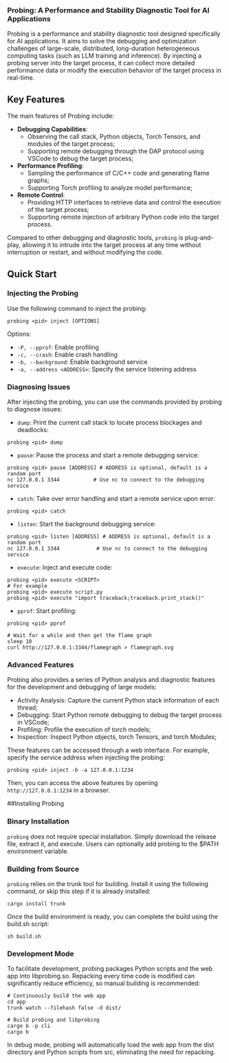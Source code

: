### Probing: A Performance and Stability Diagnostic Tool for AI Applications

Probing is a performance and stability diagnostic tool designed specifically for AI applications. It aims to solve the debugging and optimization challenges of large-scale, distributed, long-duration heterogeneous computing tasks (such as LLM training and inference). By injecting a probing server into the target process, it can collect more detailed performance data or modify the execution behavior of the target process in real-time.

## Key Features

The main features of Probing include:

- **Debugging Capabilities**:
  - Observing the call stack, Python objects, Torch Tensors, and modules of the target process;
  - Supporting remote debugging through the DAP protocol using VSCode to debug the target process;
- **Performance Profiling**:
  - Sampling the performance of C/C++ code and generating flame graphs;
  - Supporting Torch profiling to analyze model performance;
- **Remote Control**:
  - Providing HTTP interfaces to retrieve data and control the execution of the target process;
  - Supporting remote injection of arbitrary Python code into the target process.

Compared to other debugging and diagnostic tools, `probing` is plug-and-play, allowing it to intrude into the target process at any time without interruption or restart, and without modifying the code.

## Quick Start

### Injecting the Probing

Use the following command to inject the probing:

```shell
probing <pid> inject [OPTIONS]
```

Options:
+ `-P, --pprof`: Enable profiling
+ `-c, --crash`: Enable crash handling
+ `-b, --background`: Enable background service
+ `-a, --address <ADDRESS>`: Specify the service listening address


### Diagnosing Issues

After injecting the probing, you can use the commands provided by probing to diagnose issues:

- `dump`: Print the current call stack to locate process blockages and deadlocks:

```shell
probing <pid> dump
```

- `pause`: Pause the process and start a remote debugging service:

```shell
probing <pid> pause [ADDRESS] # ADDRESS is optional, default is a random port
nc 127.0.0.1 3344           # Use nc to connect to the debugging service
```

- `catch`: Take over error handling and start a remote service upon error:

```shell
probing <pid> catch
```

- `listen`: Start the background debugging service:

```shell
probing <pid> listen [ADDRESS] # ADDRESS is optional, default is a random port
nc 127.0.0.1 3344            # Use nc to connect to the debugging service
```

- `execute`: Inject and execute code:

```shell
probing <pid> execute <SCRIPT>
# For example
probing <pid> execute script.py
probing <pid> execute "import traceback;traceback.print_stack()"
```

- `pprof`: Start profiling:

```shell
probing <pid> pprof

# Wait for a while and then get the flame graph
sleep 10
curl http://127.0.0.1:3344/flamegraph > flamegraph.svg

```

### Advanced Features

Probing also provides a series of Python analysis and diagnostic features for the development and debugging of large models:

- Activity Analysis: Capture the current Python stack information of each thread;
- Debugging: Start Python remote debugging to debug the target process in VSCode;
- Profiling: Profile the execution of torch models;
- Inspection: Inspect Python objects, torch Tensors, and torch Modules;

These features can be accessed through a web interface. For example, specify the service address when injecting the probing:

```shell
probing <pid> inject -b -a 127.0.0.1:1234
```

Then, you can access the above features by opening `http://127.0.0.1:1234` in a browser.

##Installing Probing

### Binary Installation

`probing` does not require special installation. Simply download the release file, extract it, and execute. Users can optionally add probing to the $PATH environment variable.

### Building from Source

`probing` relies on the trunk tool for building. Install it using the following command, or skip this step if it is already installed:

```shell
cargo install trunk
```

Once the build environment is ready, you can complete the build using the build.sh script:

```shell
sh build.sh
```

### Development Mode

To facilitate development, probing packages Python scripts and the web app into libprobing.so. Repacking every time code is modified can significantly reduce efficiency, so manual building is recommended:

```shell
# Continuously build the web app
cd app
trunk watch --filehash false -d dist/

# Build probing and libprobing
cargo b -p cli
cargo b
```

In debug mode, probing will automatically load the web app from the dist directory and Python scripts from src, eliminating the need for repacking.